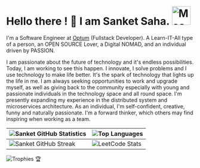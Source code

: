 
# Hello there ! 👋   I am Sanket Saha.  <img src="https://i.imgur.com/veZrcC7.gif" alt="Meaow" width="50" />

I'm a Software Engineer at [Optum](https://www.google.com/search?q=optum&oq=optum&aqs=chrome..69i57j46i67i199i433i465j46i67i199i465l2j0i67i433i457j0i67j0i433i512j0i512l2.2103j0j7&sourceid=chrome&ie=UTF-8)
 (Fullstack Developer). A Learn-IT-All type of a person, an OPEN SOURCE Lover, a Digital NOMAD, and an individual driven by PASSION. 

 I am passionate about the future of technology and it's endless possibilities. Today, I am working to see this happen.
 I innovate, I solve problems and I use technology to make life better. It's the spark of technology that lights up the life in me. 
 I am always seeking opportunities to work and upgrade myself, as well as giving back to the community especially with young and passionate 
 individuals in the technology space and all round space. I'm presently expanding my experience in the distributed system and microservices architecture.
 As an individual, I'm self-confident, creative, funny and naturally passionate. I'm a forward thinker, which others may find inspiring when working as 
 a team. 



| ![Sanket GitHub Statistics](https://github-readme-stats.vercel.app/api?username=isanketsaha&show_icons=true) | ![Top Languages](https://github-readme-stats.vercel.app/api/top-langs/?username=isanketsaha) |
| --- | --- |
![Sanket GitHub Streak](https://github-readme-streak-stats.herokuapp.com/?user=isanketsaha) | ![LeetCode Stats](https://leetcode.card.workers.dev/isanket?theme=default&font=&extension=null)

![Trophies 🏆](https://github-profile-trophy.vercel.app/?username=isanketsaha)



